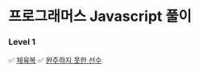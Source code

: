 # 프로그래머스 Javascript 풀이

### Level 1
✅ [체육복](https://programmers.co.kr/learn/courses/30/lessons/42862)
✅ [완주하지 못한 선수](https://programmers.co.kr/learn/courses/30/lessons/42576)